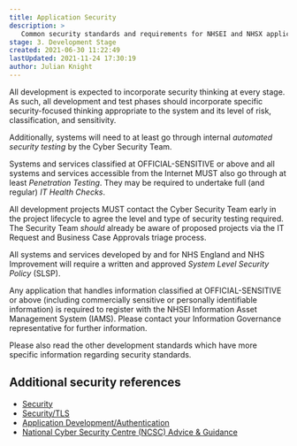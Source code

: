 ```yaml
---
title: Application Security
description: >
   Common security standards and requirements for NHSEI and NHSX applications.
stage: 3. Development Stage
created: 2021-06-30 11:22:49
lastUpdated: 2021-11-24 17:30:19
author: Julian Knight
---
```


All development is expected to incorporate security thinking at every stage. As such, all development and test phases should incorporate specific security-focused thinking appropriate to the system and its level of risk, classification, and sensitivity.

Additionally, systems will need to at least go through internal _automated security testing_ by the Cyber Security Team.

Systems and services classified at OFFICIAL-SENSITIVE or above and all systems and services accessible from the Internet MUST also go through at least _Penetration Testing_. They may be required to undertake full (and regular) _IT Health Checks_.

All development projects MUST contact the Cyber Security Team early in the project lifecycle to agree the level and type of security testing required. The Security Team _should_ already be aware of proposed projects via the IT Request and Business Case Approvals triage process.

All systems and services developed by and for NHS England and NHS Improvement will require a written and approved _System Level Security Policy_ (SLSP).

Any application that handles information classified at OFFICIAL-SENSITIVE or above (including commercially sensitive or personally identifiable information) is required to register with the NHSEI Information Asset Management System (IAMS). Please contact your Information Governance representative for further information.

Please also read the other development standards which have more specific information regarding security standards.

## Additional security references

* [Security](security/readme.md)
* [Security/TLS](security/tls.md)
* [Application Development/Authentication](application-development/common-dev/authentication)
* [National Cyber Security Centre (NCSC) Advice & Guidance](https://www.ncsc.gov.uk/section/advice-guidance/all-topics)
